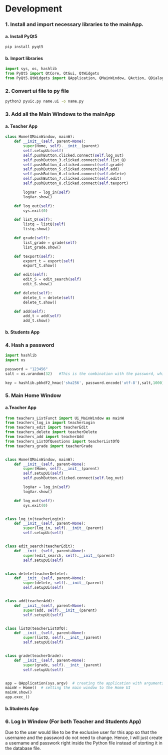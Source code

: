 # Development

### 1. Install and import necessary libraries to the mainApp.
#### a. Install PyQt5
 ```.sh
 pip install pyqt5
 ```
 #### b. Import libraries
 ```.py
 import sys, os, hashlib
 from PyQt5 import QtCore, QtGui, QtWidgets
from PyQt5.QtWidgets import QApplication, QMainWindow, QAction, QDialog, QLineEdit
 ```
### 2. Convert ui file to py file
```.sh
python3 pyuic.py name.ui -o name.py
```
### 3. Add all the Main Windows to the mainApp
#### a. Teacher App
```.py
class Home(QMainWindow, mainW):
    def __init__(self, parent=None):
        super(Home, self).__init__(parent)
        self.setupUi(self)
        self.pushButton.clicked.connect(self.log_out)
        self.pushButton_3.clicked.connect(self.list_Q)
        self.pushButton_4.clicked.connect(self.grade)
        self.pushButton_5.clicked.connect(self.add)
        self.pushButton_6.clicked.connect(self.delete)
        self.pushButton_7.clicked.connect(self.edit)
        self.pushButton_8.clicked.connect(self.texport)

        logVar = log_in(self)
        logVar.show()

    def log_out(self):
        sys.exit(0)

    def list_Q(self):
        listq = listQ(self)
        listq.show()

    def grade(self):
        list_grade = grade(self)
        list_grade.show()

    def texport(self):
        export_t = export(self)
        export_t.show()

    def edit(self):
        edit_S = edit_search(self)
        edit_S.show()

    def delete(self):
        delete_t = delete(self)
        delete_t.show()

    def add(self):
        add_t = add(self)
        add_t.show()

```

#### b. Students App

### 4. Hash a password 
```.py
import hashlib
import os

password = "123456"
salt = os.urandom(32)   #This is the combination with the password, which makes the passwords harder to crack

key = hashlib.pbkdf2_hmac('sha256', password.encode('utf-8'),salt,1000) #encode the password with the hashlib library
```
### 5. Main Home Window
#### a.Teacher App

```.py
from teachers_ListFunct import Ui_MainWindow as mainW
from teachers_log_in import teacherLogin
from teachers_edit import teacherEdit
from teachers_delete import teacherDelete
from teachers_add import teacherAdd
from teachers_ListOfQuestions import teacherListOfQ
from teachers_grade import teacherGrade


class Home(QMainWindow, mainW):
    def __init__(self, parent=None):
        super(Home, self).__init__(parent)
        self.setupUi(self)
        self.pushButton.clicked.connect(self.log_out)

        logVar = log_in(self)
        logVar.show()

    def log_out(self):
        sys.exit(0)


class log_in(teacherLogin):
    def __init__(self, parent=None):
        super(log_in, self).__init__(parent)
        self.setupUi(self)


class edit_search(teacherEdit):
    def __init__(self, parent=None):
        super(edit_search, self).__init__(parent)
        self.setupUi(self)


class delete(teacherDelete):
    def __init__(self, parent=None):
        super(delete, self).__init__(parent)
        self.setupUi(self)


class add(teacherAdd):
    def __init__(self, parent=None):
        super(add, self).__init__(parent)
        self.setupUi(self)


class listQ(teacherListOfQ):
    def __init__(self, parent=None):
        super(listQ, self).__init__(parent)
        self.setupUi(self)


class grade(teacherGrade):
    def __init__(self, parent=None):
        super(grade, self).__init__(parent)
        self.setupUi(self)


app = QApplication(sys.argv)  # creating the application with arguments from user
mainW = Home()  # setting the main window to the Home UI
mainW.show()
app.exec_()

```
#### b.Students App

### 6. Log In Window (For both Teacher and Students App)
  Due to the user would like to be the exclusive user for this app so that the username and the password do not need to change. Hence, I will just create a username and passwork right inside the Python file instead of storting it in the database file.
  
